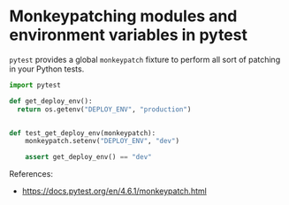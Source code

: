 # Monkeypatching modules and environment variables in pytest

`pytest` provides a global `monkeypatch` fixture to perform all sort of patching
in your Python tests.

```py
import pytest

def get_deploy_env():
  return os.getenv("DEPLOY_ENV", "production")


def test_get_deploy_env(monkeypatch):
    monkeypatch.setenv("DEPLOY_ENV", "dev")

    assert get_deploy_env() == "dev"
```

References:
- https://docs.pytest.org/en/4.6.1/monkeypatch.html
